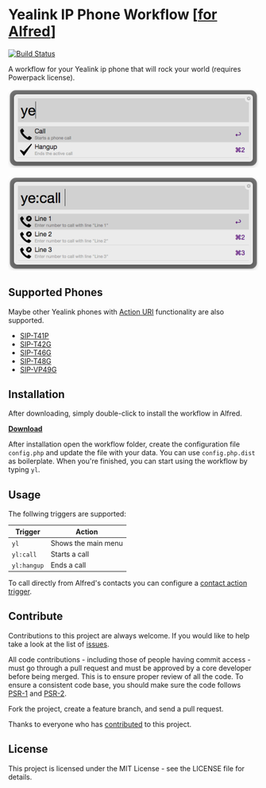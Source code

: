 # Yealink IP Phone Workflow [[for Alfred](https://www.alfredapp.com/)]

[![Build Status](https://travis-ci.org/andreas-weber/yealink-alfred-workflow.svg)](https://travis-ci.org/andreas-weber/yealink-alfred-workflow)

A workflow for your Yealink ip phone that will rock your world  (requires Powerpack license).

![Main-Menu](docs/main-menu.png)

![Call-Menu](docs/call-menu.png)

## Supported Phones

Maybe other Yealink phones with [Action URI](http://www.yealink.ae/assets/V60-Documents/Action-URL-URI.pdf) functionality are also supported.

- [SIP-T41P](http://www.yealink.com/DE/product_info.aspx?ProductsCateID=1035&parentcateid=1396&cateid=1035&BaseInfoCateId=1035&Cate_Id=1035&index=2)
- [SIP-T42G](http://www.yealink.com/DE/product_info.aspx?ProductsCateID=1034&parentcateid=1396&cateid=1034&BaseInfoCateId=1034&Cate_Id=1034&index=2)
- [SIP-T46G](http://www.yealink.com/DE/product_info.aspx?ProductsCateID=1032&parentcateid=1396&cateid=1032&BaseInfoCateId=1032&Cate_Id=1032&index=2)
- [SIP-T48G](http://www.yealink.com/DE/product_info.aspx?ProductsCateID=1217&parentcateid=1396&cateid=1217&BaseInfoCateId=1217&Cate_Id=1217&index=2)
- [SIP-VP49G](http://www.yealink.com/DE/product_info.aspx?ProductsCateID=1408&parentcateid=1396&cateid=1408&BaseInfoCateId=1408&Cate_Id=1408&index=2)

## Installation

After downloading, simply double-click to install the workflow in Alfred.

**[Download](https://github.com/andreas-weber/yealink-workflow/zipball/master/Yealink.alfredworkflow)**

After installation open the workflow folder, create the configuration file `config.php` and update the file with your data. You can use `config.php.dist` as boilerplate. When you're finished, you can start using the workflow by typing `yl`.

## Usage

The follwing triggers are supported:

Trigger        | Action
---------------| ------
`yl`           | Shows the main menu
`yl:call`      | Starts a call
`yl:hangup`    | Ends a call

To call directly from Alfred's contacts you can configure a [contact action trigger](https://www.alfredapp.com/help/workflows/triggers/contact-action/).

## Contribute

Contributions to this project are always welcome. If you would like to help take a look at the list of [issues](https://github.com/andreas-weber/yealink-workflow/issues).

All code contributions - including those of people having commit access - must go through a pull request and must be approved by a core developer before being merged. This is to ensure proper review of all the code. To ensure a consistent code base, you should make sure the code follows [PSR-1](http://www.php-fig.org/psr/psr-1) and [PSR-2](http://www.php-fig.org/psr/psr-2).

Fork the project, create a feature branch, and send a pull request.

Thanks to everyone who has [contributed](https://github.com/andreas-weber/yealink-workflow/graphs/contributors) to this project.

## License

This project is licensed under the MIT License - see the LICENSE file for details.